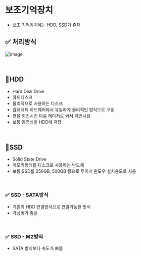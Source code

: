 # 보조기억장치

- 보조 기억장치에는 HDD, SSD가 존재

## ✅ 처리방식


![image](https://user-images.githubusercontent.com/68424403/182749793-fd57665a-611e-478d-bf5f-9b864d95833c.png)

<br>

## 📑HDD

- Hard Disk Drive
- 하드디스크
- 물리적으로 사용하는 디스크
- 컴퓨터의 하드웨어에서 유일하게 물리적인 방식으로 구동
- 판을 회진시킨 다음 레이저로 쏴서 각인시킴
- 보통 동영상을 HDD에 저장

<br>

## 📑SSD

- Solid State Drive
- 메모리형태를 디스크로 사용하는 반도체 
- 보통 SSD를 250GB, 500GB 등으로 두어서 윈도우 설치용도로 사용

<br>

### ✅ SSD - SATA방식

- 기존의 HDD 연결방식으로 연결가능한 방식
- 가성비가 좋음

<br>

### ✅ SSD - M2방식

- SATA 방식보다 속도가 빠름

